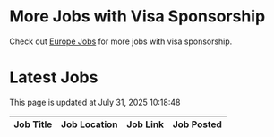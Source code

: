 # More Jobs with Visa Sponsorship

Check out [Europe Jobs](https://github.com/sureshparimi/europejobs#latest-jobs) for more jobs with visa sponsorship.

# Latest Jobs

This page is updated at July 31, 2025 10:18:48

| Job Title | Job Location | Job Link | Job Posted |
| --- | --- | --- | --- |
